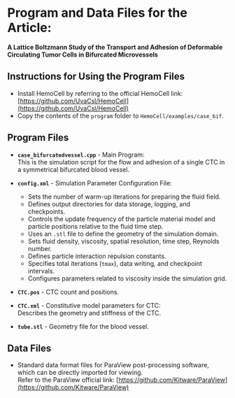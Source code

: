 # Program and Data Files for the Article:
**A Lattice Boltzmann Study of the Transport and Adhesion of Deformable Circulating Tumor Cells in Bifurcated Microvessels**

## Instructions for Using the Program Files

- Install HemoCell by referring to the official HemoCell link: [https://github.com/UvaCsl/HemoCell](https://github.com/UvaCsl/HemoCell)
- Copy the contents of the `program` folder to `HemoCell/examples/case_bif`.

## Program Files

- **`case_bifurcatedvessel.cpp`** - Main Program:  
  This is the simulation script for the flow and adhesion of a single CTC in a symmetrical bifurcated blood vessel.
  
- **`config.xml`** - Simulation Parameter Configuration File:
  - Sets the number of warm-up iterations for preparing the fluid field.
  - Defines output directories for data storage, logging, and checkpoints.
  - Controls the update frequency of the particle material model and particle positions relative to the fluid time step.
  - Uses an `.stl` file to define the geometry of the simulation domain.
  - Sets fluid density, viscosity, spatial resolution, time step, Reynolds number.
  - Defines particle interaction repulsion constants.
  - Specifies total iterations (`tmax`), data writing, and checkpoint intervals.
  - Configures parameters related to viscosity inside the simulation grid.

- **`CTC.pos`** - CTC count and positions.

- **`CTC.xml`** - Constitutive model parameters for CTC:  
  Describes the geometry and stiffness of the CTC.

- **`tube.stl`** - Geometry file for the blood vessel.

## Data Files

- Standard data format files for ParaView post-processing software, which can be directly imported for viewing.  
  Refer to the ParaView official link: [https://github.com/Kitware/ParaView](https://github.com/Kitware/ParaView)


